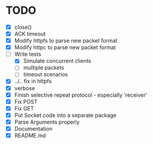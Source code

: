 # TODO

- [x] close()
- [x] ACK timeout
- [x] Modify httpfs to parse new packet format
- [x] Modify httpc to parse new packet format
- [ ] Write tests
    - [x] Simulate concurrent clients
    - [ ] multiple packets
    - [ ] timeout scenarios
- [x] ../.. fix in httpfs
- [x] verbose
- [x] Finish selective repeat protocol - especially 'receiver'
- [x] Fix POST
- [x] Fix GET
- [x] Put Socket code into a separate package
- [x] Parse Arguments properly
- [x] Documentation
- [x] README.md
